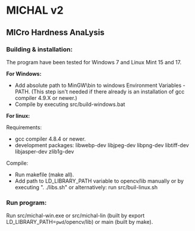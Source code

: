# MICHAL v2
## MICro Hardness AnaLysis

### Building & installation:
The program have been tested for Windows 7 and Linux Mint 15 and 17.

**For Windows:**
  - Add absolute path to MinGW\bin to windows Environment Variables - PATH. (This step isn't needed if there already is an installation of gcc compiler 4.9.X or newer.)
  - Compile by executing src/build-windows.bat

**For linux:**

Requirements:
  * gcc compiler 4.8.4 or newer.
  * development packages: libwebp-dev libjpeg-dev libpng-dev libtiff-dev libjasper-dev zlib1g-dev

Compile:
  - Run makefile (make all).
  - Add path to LD_LIBRARY_PATH variable to opencv/lib manually or by executing ". ./libs.sh" or alternatively: run src/buil-linux.sh

### Run program:
Run src/michal-win.exe or src/michal-lin (built by export LD_LIBRARY_PATH=`pwd`/opencv/lib) or main (built by make).
